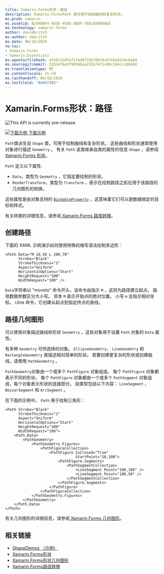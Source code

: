 ```yaml
---
title: Xamarin.Forms形状：路径
description: Xamarin.FormsPath 类可用于绘制曲线和复杂形状。
ms.prod: xamarin
ms.assetid: B29486F4-9A5E-4588-ABDF-7EB1E69B9AE6
ms.technology: xamarin-forms
author: davidbritch
ms.author: dabritch
ms.date: 06/16/2020
no-loc:
- Xamarin.Forms
- Xamarin.Essentials
ms.openlocfilehash: e558c510fa71f4d8f33b70b7dcb7e9a9334c6a84
ms.sourcegitcommit: 32d2476a5f9016baa231b7471c88c1d4ccc08eb8
ms.translationtype: MT
ms.contentlocale: zh-CN
ms.lasthandoff: 06/18/2020
ms.locfileid: "84947292"
---
```

# <a name="xamarinforms-shapes-path"></a>Xamarin.Forms形状：路径

![](~/media/shared/preview.png "This API is currently pre-release")

[![下载示例](~/media/shared/download.png) 下载示例](https://docs.microsoft.com/samples/xamarin/xamarin-forms-samples/userinterface-shapesdemos/)

`Path`类派生自 `Shape` 类，可用于绘制曲线和复杂形状。 这些曲线和形状通常使用对象进行描述 `Geometry` 。 有关 `Path` 该类继承自类的属性的信息 `Shape` ，请参阅[ Xamarin.Forms 形状](index.md)。

`Path` 定义以下属性:

- `Data`，类型为 `Geometry` ，它指定要绘制的形状。
- `RenderTransform`，类型为 `Transform` ，表示在绘制路径之前应用于该路径的几何图形的转换。

这些属性是由对象支持的 [`BindableProperty`](xref:Xamarin.Forms.BindableProperty) ，这意味着它们可以是数据绑定的目标和样式。

有关转换的详细信息，请参阅[ Xamarin.Forms 路径转换](path-transforms.md)。

## <a name="create-a-path"></a>创建路径

下面的 XAML 示例演示如何使用特殊的缩写语法绘制多边形：

```xaml
<Path Data="M 10,50 L 200,70"
      Stroke="Black"
      StrokeThickness="1"
      Aspect="Uniform"
      HorizontalOptions="Start"
      HeightRequest="100"
      WidthRequest="100" />
```

`Data`字符串以 "moveto" 命令开头，该命令由指示 `M` ，这将为路径建立起点。 路径数据参数区分大小写。 资本 `M` 表示开始点的绝对位置。 小写 `m` 会指示相对坐标。 `L`line 命令，它创建从起点到指定终点的直线。

## <a name="path-geometry"></a>路径几何图形

可以使用对象描述曲线和形状 `Geometry` ，这些对象用于设置 `Path` 对象的 `Data` 属性。

有多种 `Geometry` 可供选择的对象。 `EllipseGeometry`、 `LineGeometry` 和 `RectangleGeometry` 类描述相对简单的形状。 若要创建更复杂的形状或创建曲线，请使用 `PathGeometry` 。

`PathGeometry`对象由一个或多个 `PathFigure` 对象组成。 每个 `PathFigure` 对象都表示不同的形状。 每个 `PathFigure` 对象都由一个或多个 `PathSegment` 对象组成，每个对象表示形状的连接部分。 段类型包括以下内容： `LineSegment` 、 `BezierSegment` 和 `ArcSegment` 。

在下面的示例中， `Path` 用于绘制三角形：

```xaml
<Path Stroke="Black"
      StrokeThickness="1"
      Aspect="Uniform"
      HorizontalOptions="Start"
      HeightRequest="100"
      WidthRequest="100">
    <Path.Data>
        <PathGeometry>
            <PathGeometry.Figures>
                <PathFigureCollection>
                    <PathFigure IsClosed="True"
                                StartPoint="10,100">
                        <PathFigure.Segments>
                            <PathSegmentCollection>
                                <LineSegment Point="100,100" />
                                <LineSegment Point="100,50" />
                            </PathSegmentCollection>
                        </PathFigure.Segments>
                    </PathFigure>
                </PathFigureCollection>
            </PathGeometry.Figures>
        </PathGeometry>
    </Path.Data>
</Path>
```

有关几何图形的详细信息，请参阅[ Xamarin.Forms 几何图形](geometries.md)。

## <a name="related-links"></a>相关链接

- [ShapeDemos （示例）](https://docs.microsoft.com/samples/xamarin/xamarin-forms-samples/userinterface-shapedemos/)
- [Xamarin.Forms形状](index.md)
- [Xamarin.Forms形状几何图形](geometries.md)
- [Xamarin.Forms路径转换](path-transforms.md)
